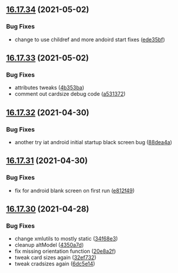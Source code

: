 ## [16.17.34](https://github.com/phandcock/GrampsView/compare/v16.17.33...v16.17.34) (2021-05-02)


### Bug Fixes

* change to use childref and more andoird start fixes ([ede35bf](https://github.com/phandcock/GrampsView/commit/ede35bfc88cd6a3da2410c53e8c1778b52d32cfc))



## [16.17.33](https://github.com/phandcock/GrampsView/compare/v16.17.32...v16.17.33) (2021-05-02)


### Bug Fixes

* attributes tweaks ([4b353ba](https://github.com/phandcock/GrampsView/commit/4b353ba6e32a93753d845035258679b75212302f))
* comment out cardsize debug code ([a531372](https://github.com/phandcock/GrampsView/commit/a5313725d7f1f8fab4144956f4cd4f8697c11235))



## [16.17.32](https://github.com/phandcock/GrampsView/compare/v16.17.31...v16.17.32) (2021-04-30)


### Bug Fixes

* another try iat android initial startup black screen bug ([88dea4a](https://github.com/phandcock/GrampsView/commit/88dea4af0f17e142d24e5aca766c59604d26c04d))



## [16.17.31](https://github.com/phandcock/GrampsView/compare/v16.17.30...v16.17.31) (2021-04-30)


### Bug Fixes

* fix for android blank screen on first run ([e812f49](https://github.com/phandcock/GrampsView/commit/e812f49f621c950112972e6affe8ec092ba356ba))



## [16.17.30](https://github.com/phandcock/GrampsView/compare/v16.17.29...v16.17.30) (2021-04-28)


### Bug Fixes

* change xmlutils to mostly static ([34f68e3](https://github.com/phandcock/GrampsView/commit/34f68e3e2fcd4ef84181cf71aa1b38b44527ceec))
* cleanup altModel ([4350a7d](https://github.com/phandcock/GrampsView/commit/4350a7d4de38de818b7cfb97720b1e9cd8fef511))
* fix missing orientation function ([20e8a2f](https://github.com/phandcock/GrampsView/commit/20e8a2fecba84c7f15dcbe685ddd15a90595c28c))
* tweak card sizes again ([32ef732](https://github.com/phandcock/GrampsView/commit/32ef732dff05562b605b825e987a9312ad8ccab5))
* tweak cradsizes again ([6dc5e14](https://github.com/phandcock/GrampsView/commit/6dc5e1433c6cd703db70278dbda6f84cca2db2e5))



